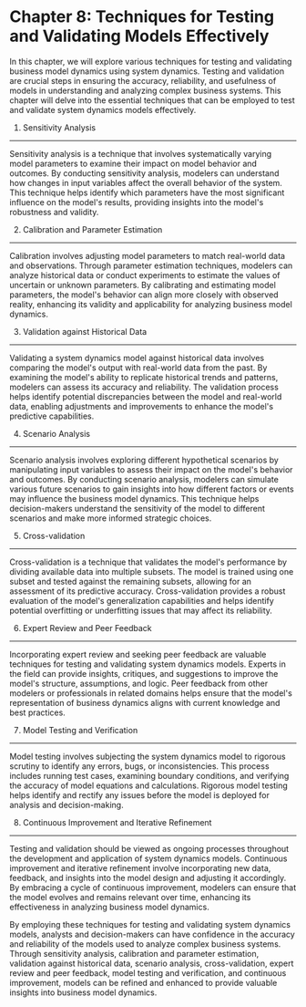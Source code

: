 Chapter 8: Techniques for Testing and Validating Models Effectively
===================================================================

In this chapter, we will explore various techniques for testing and validating business model dynamics using system dynamics. Testing and validation are crucial steps in ensuring the accuracy, reliability, and usefulness of models in understanding and analyzing complex business systems. This chapter will delve into the essential techniques that can be employed to test and validate system dynamics models effectively.

1. Sensitivity Analysis
-----------------------

Sensitivity analysis is a technique that involves systematically varying model parameters to examine their impact on model behavior and outcomes. By conducting sensitivity analysis, modelers can understand how changes in input variables affect the overall behavior of the system. This technique helps identify which parameters have the most significant influence on the model's results, providing insights into the model's robustness and validity.

2. Calibration and Parameter Estimation
---------------------------------------

Calibration involves adjusting model parameters to match real-world data and observations. Through parameter estimation techniques, modelers can analyze historical data or conduct experiments to estimate the values of uncertain or unknown parameters. By calibrating and estimating model parameters, the model's behavior can align more closely with observed reality, enhancing its validity and applicability for analyzing business model dynamics.

3. Validation against Historical Data
-------------------------------------

Validating a system dynamics model against historical data involves comparing the model's output with real-world data from the past. By examining the model's ability to replicate historical trends and patterns, modelers can assess its accuracy and reliability. The validation process helps identify potential discrepancies between the model and real-world data, enabling adjustments and improvements to enhance the model's predictive capabilities.

4. Scenario Analysis
--------------------

Scenario analysis involves exploring different hypothetical scenarios by manipulating input variables to assess their impact on the model's behavior and outcomes. By conducting scenario analysis, modelers can simulate various future scenarios to gain insights into how different factors or events may influence the business model dynamics. This technique helps decision-makers understand the sensitivity of the model to different scenarios and make more informed strategic choices.

5. Cross-validation
-------------------

Cross-validation is a technique that validates the model's performance by dividing available data into multiple subsets. The model is trained using one subset and tested against the remaining subsets, allowing for an assessment of its predictive accuracy. Cross-validation provides a robust evaluation of the model's generalization capabilities and helps identify potential overfitting or underfitting issues that may affect its reliability.

6. Expert Review and Peer Feedback
----------------------------------

Incorporating expert review and seeking peer feedback are valuable techniques for testing and validating system dynamics models. Experts in the field can provide insights, critiques, and suggestions to improve the model's structure, assumptions, and logic. Peer feedback from other modelers or professionals in related domains helps ensure that the model's representation of business dynamics aligns with current knowledge and best practices.

7. Model Testing and Verification
---------------------------------

Model testing involves subjecting the system dynamics model to rigorous scrutiny to identify any errors, bugs, or inconsistencies. This process includes running test cases, examining boundary conditions, and verifying the accuracy of model equations and calculations. Rigorous model testing helps identify and rectify any issues before the model is deployed for analysis and decision-making.

8. Continuous Improvement and Iterative Refinement
--------------------------------------------------

Testing and validation should be viewed as ongoing processes throughout the development and application of system dynamics models. Continuous improvement and iterative refinement involve incorporating new data, feedback, and insights into the model design and adjusting it accordingly. By embracing a cycle of continuous improvement, modelers can ensure that the model evolves and remains relevant over time, enhancing its effectiveness in analyzing business model dynamics.

By employing these techniques for testing and validating system dynamics models, analysts and decision-makers can have confidence in the accuracy and reliability of the models used to analyze complex business systems. Through sensitivity analysis, calibration and parameter estimation, validation against historical data, scenario analysis, cross-validation, expert review and peer feedback, model testing and verification, and continuous improvement, models can be refined and enhanced to provide valuable insights into business model dynamics.

